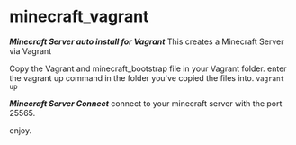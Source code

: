 # minecraft_vagrant
***Minecraft Server auto install for Vagrant***
This creates a Minecraft Server via Vagrant

Copy the Vagrant and minecraft_bootstrap file in your Vagrant folder.
enter the vagrant up command in the folder you've copied the files into.
 ```vagrant up```

***Minecraft Server Connect***
connect to your minecraft server with the port 25565.

enjoy.
  
  
